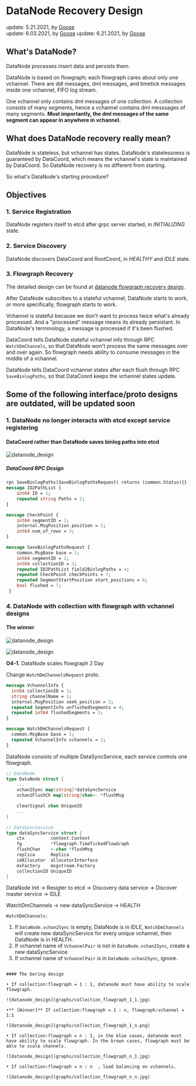 # DataNode Recovery Design

update: 5.21.2021, by [Goose](https://github.com/XuanYang-cn)  
update: 6.03.2021, by [Goose](https://github.com/XuanYang-cn)
update: 6.21.2021, by [Goose](https://github.com/XuanYang-cn)

## What's DataNode?

DataNode processes insert data and persists them.

DataNode is based on flowgraph; each flowgraph cares about only one vchannel. There are ddl messages, dml
messages, and timetick messages inside one vchannel, FIFO log stream.

One vchannel only contains dml messages of one collection. A collection consists of many segments, hence
a vchannel contains dml messsages of many segments. **Most importantly, the dml messages of the same segment
can appear in anywhere in vchannel.**

## What does DataNode recovery really mean?

DataNode is stateless, but vchannel has states. DataNode's statelessness is guaranteed by DataCoord, which
means the vchannel's state is maintained by DataCoord. So DataNode recovery is no different from starting.

So what's DataNode's starting procedure?

## Objectives

### 1. Service Registration

DataNode registers itself to etcd after grpc server started, in *INITIALIZING* state.

### 2. Service Discovery

DataNode discovers DataCoord and RootCoord, in *HEALTHY* and *IDLE* state.

### 3. Flowgraph Recovery

The detailed design can be found at [datanode flowgraph recovery design](datanode_flowgraph_recovery_design_0604_2021.md).

After DataNode subscribes to a stateful vchannel, DataNode starts to work, or more specifically, flowgraph starts to work.

Vchannel is stateful because we don't want to process twice what's already processed. And a "processed" message means its
already persistant. In DataNode's terminology, a message is processed if it's been flushed.

DataCoord tells DataNode stateful vchannel info through RPC `WatchDmChannels`, so that DataNode won't process
the same messages over and over again. So flowgraph needs ability to consume messages in the middle of a vchannel.

DataNode tells DataCoord vchannel states after each flush through RPC `SaveBinlogPaths`, so that DataCoord
keeps the vchannel states update.


## Some of the following interface/proto designs are outdated, will be updated soon

### 1. DataNode no longer interacts with etcd except service registering

#### DataCoord rather than DataNode saves binlog paths into etcd

   ![datanode_design](graphs/datanode_design_01.jpg)


##### DataCoord RPC Design

```proto
rpc SaveBinlogPaths(SaveBinlogPathsRequest) returns (common.Status){}
message ID2PathList {
    int64 ID = 1;
    repeated string Paths = 2;
}

message CheckPoint {
    int64 segmentID = 1;
    internal.MsgPosition position = 2;
    int64 num_of_rows = 3;
}

message SaveBinlogPathsRequest {
    common.MsgBase base = 1;
    int64 segmentID = 2;
    int64 collectionID = 3;
    repeated ID2PathList field2BinlogPaths = 4;
    repeated CheckPoint checkPoints = 7;
    repeated SegmentStartPosition start_positions = 6;
    bool flushed = 7;
 }
```

### 4. DataNode with collection with flowgraph with vchannel designs

#### The winner
  ![datanode_design](graphs/collection_flowgraph_relation.png)

  ![datanode_design](graphs/collection_flowgraph_1_n.png)

**O4-1.** DataNode scales flowgraph 2 Day

Change `WatchDmChannelsRequest` proto.

``` proto
message VchannelInfo {
  int64 collectionID = 1;
  string channelName = 2;
  internal.MsgPosition seek_position = 3;
  repeated SegmentInfo unflushedSegments = 4;
  repeated int64 flushedSegments = 5;
}

message WatchDmChannelsRequest {
  common.MsgBase base = 1;
  repeated VchannelInfo vchannels = 2;
}
```

DataNode consists of multiple DataSyncService, each service controls one flowgraph.

```go
// DataNode
type DataNode struct {
    ...
    vchan2Sync map[string]*dataSyncService
    vchan2FlushCh map[string]chan<- *flushMsg

    clearSignal chan UniqueID
    ...
}

// DataSyncService
type dataSyncService struct {
	ctx          context.Context
	fg           *flowgraph.TimeTickedFlowGraph
	flushChan    <-chan *flushMsg
	replica      Replica
	idAllocator  allocatorInterface
	msFactory    msgstream.Factory
	collectionID UniqueID
}
```

DataNode Init -> Resigter to etcd -> Discovery data service -> Discover master service -> IDLE

WatchDmChannels -> new dataSyncService -> HEALTH

`WatchDmChannels:`

1. If `DataNode.vchan2Sync` is empty, DataNode is in IDLE, `WatchDmChannels` will create new dataSyncService for every unique vchannel, then DataNode is in HEALTH.
2. If vchannel name of `VchannelPair` is not in `DataNode.vchan2Sync`, create a new dataSyncService.
3. If vchannel name of `VchannelPair` is in `DataNode.vchan2Sync`, ignore.

```

#### The boring design

• If collection:flowgraph = 1 : 1, datanode must have ability to scale flowgraph.

![datanode_design](graphs/collection_flowgraph_1_1.jpg)

•** [Winner]** If collection:flowgraph = 1 : n, flowgraph:vchannel = 1:1

![datanode_design](graphs/collection_flowgraph_1_n.png)

• If collection:flowgraph = n : 1, in the blue cases, datanode must have ability to scale flowgraph. In the brown cases, flowgraph must be able to scale channels.

![datanode_design](graphs/collection_flowgraph_n_1.jpg)

• If collection:flowgraph = n : n  , load balancing on vchannels.

![datanode_design](graphs/collection_flowgraph_n_n.jpg)
